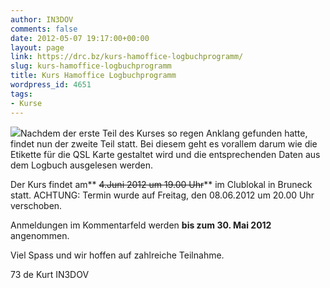 ```yaml
---
author: IN3DOV
comments: false
date: 2012-05-07 19:17:00+00:00
layout: page
link: https://drc.bz/kurs-hamoffice-logbuchprogramm/
slug: kurs-hamoffice-logbuchprogramm
title: Kurs Hamoffice Logbuchprogramm
wordpress_id: 4651
tags:
- Kurse
---
```


[![](https://drc.bz/wp-content/uploads/2012/05/ho4-qsoeingabe-fenstereinstellung_445.jpg)](https://drc.bz/wp-content/uploads/2012/05/ho4-qsoeingabe-fenstereinstellung_445.jpg)Nachdem der erste Teil des Kurses so regen Anklang gefunden hatte, findet nun der zweite Teil statt. Bei diesem geht es vorallem darum wie die Etikette für die QSL Karte gestaltet wird und die entsprechenden Daten aus dem Logbuch ausgelesen werden.

Der Kurs findet am** <del>4.Juni 2012 um 19.00 Uhr</del>** im Clublokal in Bruneck statt. ACHTUNG: Termin wurde auf Freitag, den 08.06.2012 um 20.00 Uhr verschoben.

Anmeldungen im Kommentarfeld werden **bis zum 30. Mai 2012** angenommen.

Viel Spass und wir hoffen auf zahlreiche Teilnahme.

73 de Kurt IN3DOV
